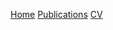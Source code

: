 <a href="https://jacoporomoli.github.io/Home/">Home</a>
<a href="https://jacoporomoli.github.io/Publications/">Publications</a>
<a href="https://jacoporomoli.github.io/CV/">CV</a>

<p><script src="https://bibbase.org/show?bib=https%3A%2F%2Fwww.dropbox.com%2Fs%2Fiokvuqwfkz4qtcn%2FPublications.bib%3Fdl%3D1&amp;jsonp=1"></script></p>

